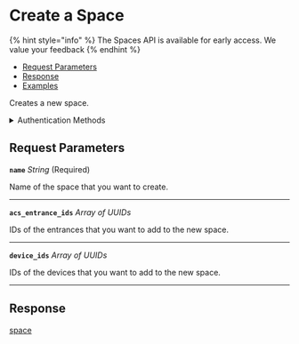 # Create a Space
{% hint style="info" %}
The Spaces API is available for early access. We value your feedback
{% endhint %}

- [Request Parameters](./#request-parameters)
- [Response](./#response)
- [Examples](./#examples)

Creates a new space.


<details>

<summary>Authentication Methods</summary>

- API key
- Personal access token
  <br>Must also include the `seam-workspace` header in the request.

To learn more, see [Authentication](https://docs.seam.co/latest/api/authentication).
</details>

## Request Parameters

**`name`** *String* (Required)

Name of the space that you want to create.

---

**`acs_entrance_ids`** *Array* *of UUIDs*

IDs of the entrances that you want to add to the new space.

---

**`device_ids`** *Array* *of UUIDs*

IDs of the devices that you want to add to the new space.

---


## Response

[space](./)

